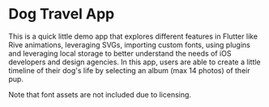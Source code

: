 # Dog Travel App

This is a quick little demo app that explores different features in Flutter like Rive animations, leveraging SVGs, importing custom fonts, using plugins and leveraging local storage to better understand the needs of iOS developers and design agencies. In this app, users are able to create a little timeline of their dog's life by selecting an album (max 14 photos) of their pup. 

Note that font assets are not included due to licensing. 